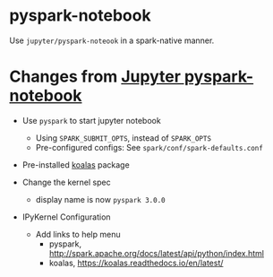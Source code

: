 pyspark-notebook
================

Use `jupyter/pyspark-noteook` in a spark-native manner.

# Changes from [Jupyter pyspark-notebook](https://github.com/jupyter/docker-stacks/tree/master/pyspark-notebook)

* Use `pyspark` to start jupyter notebook
  * Using `SPARK_SUBMIT_OPTS`, instead of `SPARK_OPTS`
  * Pre-configured configs: See `spark/conf/spark-defaults.conf`

* Pre-installed [koalas](https://github.com/databricks/koalas) package

* Change the kernel spec
  * display name is now `pyspark 3.0.0`

* IPyKernel Configuration
  * Add links to help menu
    * pyspark, http://spark.apache.org/docs/latest/api/python/index.html
    * koalas, https://koalas.readthedocs.io/en/latest/
